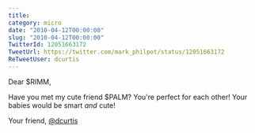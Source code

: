 ```yaml
---
title: 
category: micro
date: "2010-04-12T00:00:00"
slug: "2010-04-12T00:00:00"
TwitterId: 12051663172
TweetUrl: https://twitter.com/mark_philpot/status/12051663172
ReTweetUser: dcurtis
---
```


<i class="fa fa-retweet" aria-hidden="true"></i> Dear $RIMM,

Have you met my cute friend $PALM? You're perfect for each other! Your babies would be smart *and* cute!

Your friend,
[@dcurtis](https://twitter.com/dcurtis)